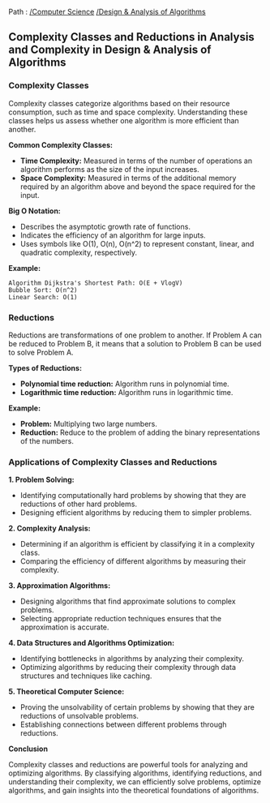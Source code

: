 Path : [/Computer Science](../../index.md) [/Design & Analysis of Algorithms](../index.md)
## Complexity Classes and Reductions in Analysis and Complexity in Design & Analysis of Algorithms

### Complexity Classes

Complexity classes categorize algorithms based on their resource consumption, such as time and space complexity. Understanding these classes helps us assess whether one algorithm is more efficient than another. 


**Common Complexity Classes:**

* **Time Complexity:** Measured in terms of the number of operations an algorithm performs as the size of the input increases.
* **Space Complexity:** Measured in terms of the additional memory required by an algorithm above and beyond the space required for the input.


**Big O Notation:**
- Describes the asymptotic growth rate of functions.
- Indicates the efficiency of an algorithm for large inputs.
- Uses symbols like O(1), O(n), O(n^2) to represent constant, linear, and quadratic complexity, respectively.


**Example:**
```
Algorithm Dijkstra's Shortest Path: O(E + VlogV)
Bubble Sort: O(n^2)
Linear Search: O(1)
```


### Reductions

Reductions are transformations of one problem to another. If Problem A can be reduced to Problem B, it means that a solution to Problem B can be used to solve Problem A.


**Types of Reductions:**

* **Polynomial time reduction:** Algorithm runs in polynomial time.
* **Logarithmic time reduction:** Algorithm runs in logarithmic time.


**Example:**
- **Problem:** Multiplying two large numbers.
- **Reduction:** Reduce to the problem of adding the binary representations of the numbers.


### Applications of Complexity Classes and Reductions

**1. Problem Solving:**
- Identifying computationally hard problems by showing that they are reductions of other hard problems.
- Designing efficient algorithms by reducing them to simpler problems.


**2. Complexity Analysis:**
- Determining if an algorithm is efficient by classifying it in a complexity class.
- Comparing the efficiency of different algorithms by measuring their complexity.


**3. Approximation Algorithms:**
- Designing algorithms that find approximate solutions to complex problems.
- Selecting appropriate reduction techniques ensures that the approximation is accurate.


**4. Data Structures and Algorithms Optimization:**
- Identifying bottlenecks in algorithms by analyzing their complexity.
- Optimizing algorithms by reducing their complexity through data structures and techniques like caching.


**5. Theoretical Computer Science:**
- Proving the unsolvability of certain problems by showing that they are reductions of unsolvable problems.
- Establishing connections between different problems through reductions.

**Conclusion**

Complexity classes and reductions are powerful tools for analyzing and optimizing algorithms. By classifying algorithms, identifying reductions, and understanding their complexity, we can efficiently solve problems, optimize algorithms, and gain insights into the theoretical foundations of algorithms.

